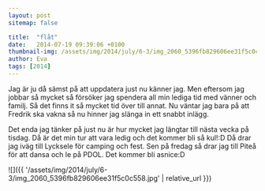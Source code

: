 ```yaml
---
layout: post
sitemap: false

title:  "flåt"
date:   2014-07-19 09:39:06 +0100
thumbnail-img: /assets/img/2014/july/6-3/img_2060_5396fb829606ee31f5c0c558.jpg
author: Eva
tags: [2014]
---
```


Jag är ju då sämst på att uppdatera just nu känner jag. Men eftersom jag jobbar så mycket så försöker jag spendera all min lediga tid med vänner och familj. Så det finns it så mycket tid över till annat. Nu väntar jag bara på att Fredrik ska vakna så nu hinner jag slänga in ett snabbt inlägg. 

Det enda jag tänker på just nu är hur mycket jag längtar till nästa vecka på tisdag. Då är det min tur att vara ledig och det kommer bli så kul!:D Då drar jag iväg till Lycksele för camping och fest. Sen på fredag så drar jag till Piteå för att dansa och le på PDOL. Det kommer bli asnice:D

![]({{ '/assets/img/2014/july/6-3/img_2060_5396fb829606ee31f5c0c558.jpg'  | relative_url }})

